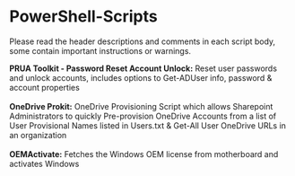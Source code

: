 # PowerShell-Scripts


Please read the header descriptions and comments in each script body, some contain important instructions or warnings.


<b>PRUA Toolkit - Password Reset Account Unlock:</b> Reset user passwords and unlock accounts, includes options to Get-ADUser info, password & account properties
<br></br>
<b>OneDrive Prokit:</b> OneDrive Provisioning Script which allows Sharepoint Administrators to quickly Pre-provision OneDrive Accounts from a list of User Provisional Names listed in Users.txt & Get-All User OneDrive URLs in an organization
<br></br>
<b>OEMActivate:</b> Fetches the Windows OEM license from motherboard and activates Windows
